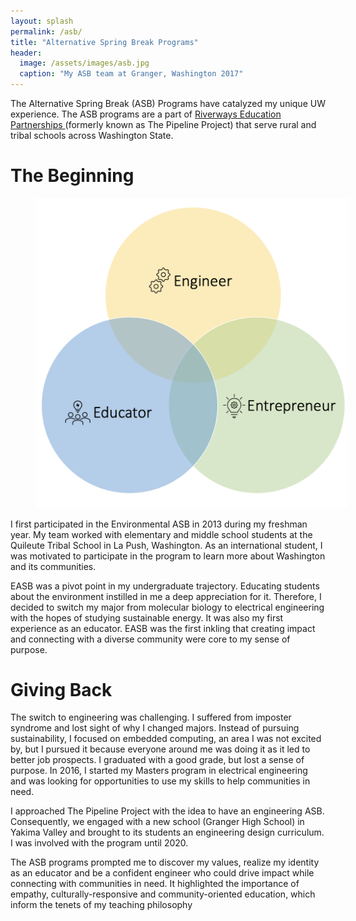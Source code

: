 ```yaml
---
layout: splash
permalink: /asb/
title: "Alternative Spring Break Programs"
header:
  image: /assets/images/asb.jpg
  caption: "My ASB team at Granger, Washington 2017"
---
```

 


The Alternative Spring Break (ASB) Programs have catalyzed my unique UW experience. The ASB programs are a part of <a href = "https://expd.uw.edu/riverways/rural-tribal/">Riverways Education Partnerships </a> (formerly known as The Pipeline Project) that serve rural and tribal schools across Washington State. 

<h1>The Beginning</h1>

<figure style="width: 500px" class="align-left">
  <img src="/assets/images/identities.png" alt="">
</figure>

I first participated in the Environmental ASB in 2013 during my freshman year. My team worked with elementary and middle school students at the Quileute Tribal School in La Push, Washington. As an international student, I was motivated to participate in the program to learn more about Washington and its communities. 

EASB was a pivot point in my undergraduate trajectory. Educating students about the environment instilled in me a deep appreciation for it. Therefore, I decided to switch my major from molecular biology to electrical engineering with the hopes of studying sustainable energy. It was also my first experience as an educator. EASB was the first inkling that creating impact and connecting with a diverse community were core to my sense of purpose.


<h1>Giving Back</h1>

The switch to engineering was challenging. I suffered from imposter syndrome and lost sight of why I changed majors. Instead of pursuing sustainability, I focused on embedded computing, an area I was not excited by, but I pursued it because everyone around me was doing it as it led to better job prospects. I graduated with a good grade, but lost a sense of purpose. In 2016, I started my Masters program in electrical engineering and was looking for opportunities to use my skills to help communities in need.  

I approached The Pipeline Project with the idea to have an engineering ASB. Consequently, we engaged with a new school (Granger High School) in Yakima Valley and brought to its students an engineering design curriculum. I was involved with the program until 2020. 

The ASB programs prompted me to discover my values, realize my identity as an educator and be a confident engineer who could drive impact while connecting with communities in need. It highlighted the importance of empathy, culturally-responsive and community-oriented education, which inform the tenets of my teaching philosophy